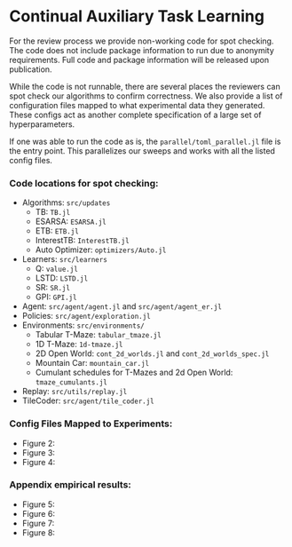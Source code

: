 # Continual Auxiliary Task Learning


For the review process we provide non-working code for spot checking. The code does not include package information to run due to anonymity requirements. Full code and package information will be released upon publication.

While the code is not runnable, there are several places the reviewers can spot check our algorithms to confirm correctness. We also provide a list of configuration files mapped to what experimental data they generated. These configs act as another complete specification of a large set of hyperparameters.

If one was able to run the code as is, the `parallel/toml_parallel.jl` file is the entry point. This parallelizes our sweeps and works with all the listed config files.


### Code locations for spot checking:
- Algorithms: `src/updates`
  - TB: `TB.jl`
  - ESARSA: `ESARSA.jl`
  - ETB: `ETB.jl`
  - InterestTB: `InterestTB.jl`
  - Auto Optimizer: `optimizers/Auto.jl`
- Learners: `src/learners`
  - Q: `value.jl`
  - LSTD: `LSTD.jl`
  - SR: `SR.jl`
  - GPI: `GPI.jl`
- Agent: `src/agent/agent.jl` and `src/agent/agent_er.jl`
- Policies: `src/agent/exploration.jl`
- Environments: `src/environments/`
  - Tabular T-Maze: `tabular_tmaze.jl`
  - 1D T-Maze: `1d-tmaze.jl`
  - 2D Open World: `cont_2d_worlds.jl` and `cont_2d_worlds_spec.jl`
  - Mountain Car: `mountain_car.jl`
  - Cumulant schedules for T-Mazes and 2d Open World: `tmaze_cumulants.jl`
- Replay: `src/utils/replay.jl`
- TileCoder: `src/agent/tile_coder.jl`



### Config Files Mapped to Experiments:
- Figure 2:
- Figure 3:
- Figure 4:

### Appendix empirical results:
- Figure 5:
- Figure 6:
- Figure 7:
- Figure 8:
